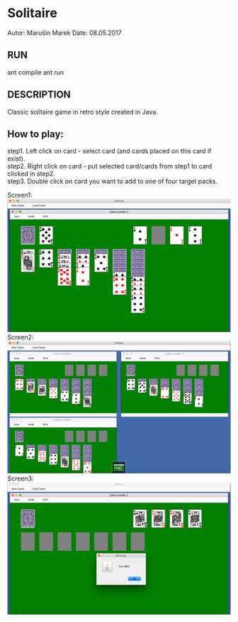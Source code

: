 Solitaire
===========================================================
Autor: Marušin Marek
Date: 08.05.2017

## RUN

ant compile
ant run

## DESCRIPTION

Classic solitaire game in retro style created in Java.

## How to play:

step1. Left click on card - select card (and cards placed on this card if exist).<br />
step2. Right click on card - put selected card/cards from step1 to card clicked in step2.<br />
step3. Double click on card you want to add to one of four target packs.<br />

Screen1:<br/>
![Screen1](https://raw.githubusercontent.com/marusinm/Solitaire/master/images/img1.png)
Screen2:<br/>
![Screen2](https://raw.githubusercontent.com/marusinm/Solitaire/master/images/img2.png)
Screen3:<br/>
![Screen3](https://raw.githubusercontent.com/marusinm/Solitaire/master/images/img3.png)
